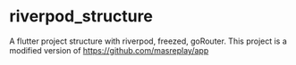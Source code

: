# riverpod_structure
A flutter project structure with riverpod, freezed, goRouter.
This project is a modified version of https://github.com/masreplay/app

